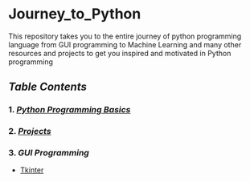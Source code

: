 # Journey_to_Python
This repository takes you to the entire journey of python programming language from GUI programming to  Machine Learning and many other resources and projects to get you inspired and motivated in Python programming

## *Table Contents*
### 1. *[Python Programming Basics](https://github.com/akashdiphazra/Journey_to_Python/tree/main/Python%20Programming%20Basics)*
### 2. *[Projects]()*
### 3. *GUI Programming*
   - [Tkinter](https://github.com/akashdiphazra/Journey_to_Python/tree/main/GUI%20Programming)
